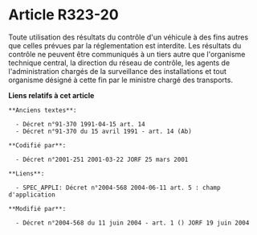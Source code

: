 # Article R323-20

Toute utilisation des résultats du contrôle d'un véhicule à des fins autres que celles prévues par la réglementation est
interdite. Les résultats du contrôle ne peuvent être communiqués à un tiers autre que l'organisme technique central, la
direction du réseau de contrôle, les agents de l'administration chargés de la surveillance des installations et tout
organisme désigné à cette fin par le ministre chargé des transports.

**Liens relatifs à cet article**

	**Anciens textes**:

	  - Décret n°91-370 1991-04-15 art. 14
	  - Décret n°91-370 du 15 avril 1991 - art. 14 (Ab)

	**Codifié par**:

	  - Décret n°2001-251 2001-03-22 JORF 25 mars 2001

	**Liens**:

	  - SPEC_APPLI: Décret n°2004-568 2004-06-11 art. 5 : champ d'application

	**Modifié par**:

	  - Décret n°2004-568 du 11 juin 2004 - art. 1 () JORF 19 juin 2004
